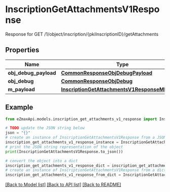 # InscriptionGetAttachmentsV1Response

Response for GET /1/object/inscription/{pkiInscriptionID}/getAttachments

## Properties

Name | Type | Description | Notes
------------ | ------------- | ------------- | -------------
**obj_debug_payload** | [**CommonResponseObjDebugPayload**](CommonResponseObjDebugPayload.md) |  | 
**obj_debug** | [**CommonResponseObjDebug**](CommonResponseObjDebug.md) |  | [optional] 
**m_payload** | [**InscriptionGetAttachmentsV1ResponseMPayload**](InscriptionGetAttachmentsV1ResponseMPayload.md) |  | 

## Example

```python
from eZmaxApi.models.inscription_get_attachments_v1_response import InscriptionGetAttachmentsV1Response

# TODO update the JSON string below
json = "{}"
# create an instance of InscriptionGetAttachmentsV1Response from a JSON string
inscription_get_attachments_v1_response_instance = InscriptionGetAttachmentsV1Response.from_json(json)
# print the JSON string representation of the object
print(InscriptionGetAttachmentsV1Response.to_json())

# convert the object into a dict
inscription_get_attachments_v1_response_dict = inscription_get_attachments_v1_response_instance.to_dict()
# create an instance of InscriptionGetAttachmentsV1Response from a dict
inscription_get_attachments_v1_response_from_dict = InscriptionGetAttachmentsV1Response.from_dict(inscription_get_attachments_v1_response_dict)
```
[[Back to Model list]](../README.md#documentation-for-models) [[Back to API list]](../README.md#documentation-for-api-endpoints) [[Back to README]](../README.md)


